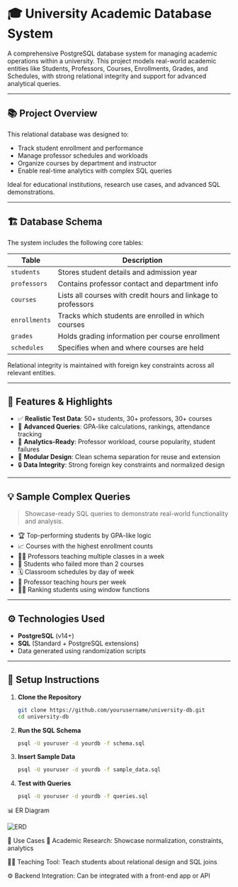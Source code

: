 # 🎓 University Academic Database System

A comprehensive PostgreSQL database system for managing academic operations within a university. This project models real-world academic entities like Students, Professors, Courses, Enrollments, Grades, and Schedules, with strong relational integrity and support for advanced analytical queries.

---

## 📚 Project Overview

This relational database was designed to:

- Track student enrollment and performance
- Manage professor schedules and workloads
- Organize courses by department and instructor
- Enable real-time analytics with complex SQL queries

Ideal for educational institutions, research use cases, and advanced SQL demonstrations.

---

## 🏗️ Database Schema

The system includes the following core tables:

| Table         | Description                                     |
|---------------|-------------------------------------------------|
| `students`    | Stores student details and admission year       |
| `professors`  | Contains professor contact and department info  |
| `courses`     | Lists all courses with credit hours and linkage to professors |
| `enrollments` | Tracks which students are enrolled in which courses |
| `grades`      | Holds grading information per course enrollment |
| `schedules`   | Specifies when and where courses are held       |

Relational integrity is maintained with foreign key constraints across all relevant entities.

---

## 🧠 Features & Highlights

- ✅ **Realistic Test Data**: 50+ students, 30+ professors, 30+ courses
- 🎯 **Advanced Queries**: GPA-like calculations, rankings, attendance tracking
- 🧮 **Analytics-Ready**: Professor workload, course popularity, student failures
- 🧩 **Modular Design**: Clean schema separation for reuse and extension
- 🔒 **Data Integrity**: Strong foreign key constraints and normalized design

---

## 💡 Sample Complex Queries

> Showcase-ready SQL queries to demonstrate real-world functionality and analysis.

- 🏆 Top-performing students by GPA-like logic  
- 📈 Courses with the highest enrollment counts  
- 👨‍🏫 Professors teaching multiple classes in a week  
- 🚨 Students who failed more than 2 courses  
- 🗓️ Classroom schedules by day of week  
- 🧾 Professor teaching hours per week  
- 🧑‍🎓 Ranking students using window functions


---

## ⚙️ Technologies Used

- **PostgreSQL** (v14+)
- **SQL** (Standard + PostgreSQL extensions)
- Data generated using randomization scripts

---

## 📁 Setup Instructions

1. **Clone the Repository**
   ```bash
   git clone https://github.com/yourusername/university-db.git
   cd university-db
2. **Run the SQL Schema**
   ```bash
   psql -U youruser -d yourdb -f schema.sql
3. **Insert Sample Data**
   ```bash
   psql -U youruser -d yourdb -f sample_data.sql
4. **Test with Queries**
   ```bash
   psql -U youruser -d yourdb -f queries.sql

📊 ER Diagram

![ERD](/ERD-University-Management-DB.png)


🧪 Use Cases
📘 Academic Research: Showcase normalization, constraints, analytics

🧑‍🏫 Teaching Tool: Teach students about relational design and SQL joins

⚙️ Backend Integration: Can be integrated with a front-end app or API



